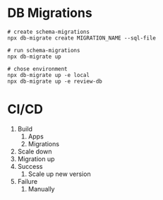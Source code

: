 # DB Migrations

```shell
# create schema-migrations
npx db-migrate create MIGRATION_NAME --sql-file

# run schema-migrations
npx db-migrate up

# chose environment
npx db-migrate up -e local
npx db-migrate up -e review-db
```

# CI/CD

1. Build
   1. Apps
   2. Migrations
2. Scale down
3. Migration up
4. Success
   1. Scale up new version
5. Failure
   1. Manually
